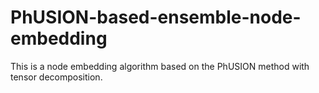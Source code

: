 # PhUSION-based-ensemble-node-embedding
This is a node embedding algorithm based on the PhUSION method with tensor decomposition.
